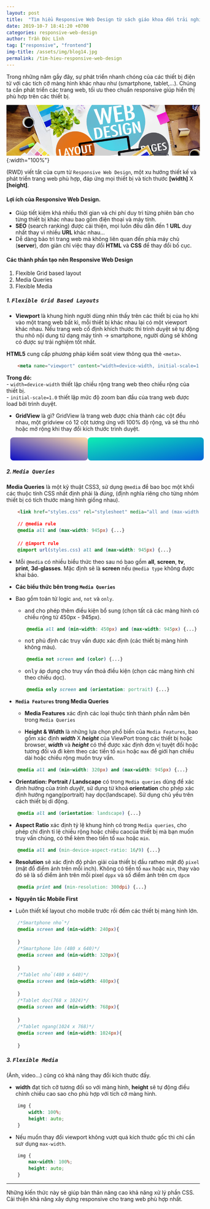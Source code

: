 ```yaml
---
layout: post
title:  "Tìm hiểu Responsive Web Design từ sách giáo khoa đến trải nghiệm thực tế"
date: 2019-10-7 18:41:20 +0700
categories: responsive-web-design
author: Trần Đức Lĩnh
tag: ["responsive", "frontend"]
img-title: /assets/img/blog14.jpg
permalink: /tim-hieu-responsive-web-design
---
```


Trong những năm gầy đây, sự phát triển nhanh chóng của các thiết bị điện tử với các tích cỡ màng hình khác nhau như (smartphone, tablet,...). Chúng ta cần phát triển các trang web, tối ưu theo chuẩn responsive giúp hiển thị phù hợp trên các thiết bị.

![image-title-here](/assets/img/img-post/responsive-web/responsiveweb.jpg){:width="100%"}

(RWD) viết tắt của cụm từ `Responsive Web Design`, một xu hướng thiết kế và phát triển trang web phù hợp, đáp ứng mọi thiết bị và tích thước **[width]** X **[height]**.

#### Lợi ích của Responsive Web Design.
* Giúp tiết kiệm khá nhiều thời gian và chi phí duy trì từng phiên bản cho từng thiết bị khác nhau bao gồm điện thoại và máy tính.
* **SEO** (search ranking) được cải thiện, mọi luồn đều dẫn đến 1 **URL** duy nhất thay vì nhiều **URL** khác nhau...
* Dễ dàng bảo trì trang web mà không liên quan đến phía máy chủ (**server**), đơn giản chỉ việc thay đổi **HTML** và **CSS** để thay đổi bố cục.

#### Các thành phần tạo nên Responsive Web Design
1. Flexible Grid based layout
1. Media Queries
1. Flexible Media

##### 1. <kbd>Flexible Grid Based Layouts</kbd>
* **Viewport** là khung hình người dùng nhìn thấy trên các thiết bị của họ khi vào một trang web bất kì, mỗi thiết bị khác nhau lại có một viewport khác nhau. Nếu trang web cố định khích thước thì trình duyệt sẽ tự động thu nhỏ nội dung từ dạng máy tính -> smartphone, người dùng sẽ không có được sự trải nghiệm tốt nhất.

**HTML5** cung cấp phương pháp kiểm soát view thông qua thẻ `<meta>`.

```html
    <meta name="viewport" content="width=device-width, initial-scale=1.0">
```

**Trong đó:**<br/> 
    - `width=device-width` thiết lập chiều rộng trang web theo chiều rộng của thiết bị. <br/>
    - `initial-scale=1.0` thiết lập mức độ zoom ban đầu của trang web được load bởi trình duyệt.

* **GridView** là gì?
GridView là trang web được chia thành các cột đều nhau, một gridview có 12 cột tương ứng với 100% độ rộng, và sẽ thu nhỏ hoặc mở rộng khi thay đổi kích thước trình duyệt.

<div class="jxgbox jxgControll_embed">
    <div style="
        margin: 0 auto;
        display: block;
        width: 100%;
        height: 60px;
        position: relative;
        top: 45%;
        padding: 0 10px;
    ">
        <div style="
            width: 40%;
            float: left;
            height: 60px;
            background: linear-gradient(to right top, #0a0cc3, #ffddaa);
            border-radius: 8px;
        "></div>
        <div style="
            width: 60%;
            float: left;
            height: 60px;
            background: linear-gradient(to right bottom, #0ff0b3, #0363d9);
            border-radius: 8px;
        "></div>
    </div>
</div>

##### 2. <kbd>Media Queries</kbd>

**Media Queries** là một kỹ thuật CSS3, sử dụng `@media` để bao bọc một khối các thuộc tính CSS nhất định phải là *đúng*, (định nghĩa riêng cho từng nhóm thiết bị có tích thước màng hình giống nhau).
```html
    <link href="styles.css" rel="stylesheet" media="all and (max-width: 945px)">
```

```css
    // @media rule
    @media all and (max-width: 945px) {...}

    // @import rule
    @import url(styles.css) all and (max-width: 945px) {...}
```

- Mỗi `@media` có nhiều biểu thức theo sau nó bao gồm **all**, **screen**, **tv**, **print**, **3d-glasses**. Mặc định sẽ là **screen** nếu `@media type` không được khai báo.

* **Các biểu thức bên trong `Media Queries`**
- Bao gồm toán tử logic `and`, `not` và `only`.

    - <kbd>and</kbd> cho phép thêm điều kiện bổ sung (chọn tất cả các màng hình có chiều rộng từ 450px - 945px).

    ```css
        @media all and (min-width: 450px) and (max-width: 945px) {...}
    ```

    - <kbd>not</kbd> phủ định các truy vấn được xác định (các thiết bị màng hình không màu).

    ```css
        @media not screen and (color) {...}
    ```

    - <kbd>only</kbd> áp dụng cho truy vấn thoả điều kiện (chọn các màng hình chỉ theo chiều dọc).

    ```css
        @media only screen and (orientation: portrait) {...}
    ```

* **`Media Features` trong Media Queries**
    - **Media Features** xác định các loại thuộc tính thành phần nằm bên trong `Media Queries`

    - **Height & Width** là những lựa chọn phổ biến của `Media Features`, bao gồm xác định ***width*** X ***height*** của ViewPort trong các thiết bị hoặc browser, ***width*** và ***height*** có thể được xác định đơn vị tuyệt đối hoặc tương đối và đi kèm theo các tiền tố `min` hoặc `max` để giới hạn chiều dài hoặc chiều rộng muốn truy vấn.

```css
    @media all and (min-width: 320px) and (max-width: 945px) {...}
```

- **Orientation: Portrait / Landscape** có trong `Media queries` dùng để xác định hướng của *trình duyệt*, sử dụng từ khoá **orientation** cho phép xác định hướng ngang(portrait) hay dọc(landscape). Sử dụng chủ yếu trên cách thiết bị di động.

```css
    @media all and (orientation: landscape) {...}
```

- **Aspect Ratio** xác định tỷ lệ khung hình có trong `Media queries`, cho phép chỉ định tỉ lệ chiều rộng hoặc chiều caocủa thiết bị mà bạn muốn truy vấn chúng, có thể kèm theo tiền tố `max` hoặc `min`.

```css
    @media all and (min-device-aspect-ratio: 16/9) {...}
```

- **Resolution** sẽ xác định độ phân giải của thiết bị đầu ratheo mật độ `pixel` (mật đổ điểm ảnh trên mỗi inch). Không có tiền tố `max` hoặc `min`, thay vào đó sẽ là số điểm ảnh trên mỗi pixel `dppx` và số điểm ảnh trên cm `dpcm`

```css
    @media print and (min-resolution: 300dpi) {...}
```

* **Nguyên tắc Mobile First**
- Luôn thiết kế layout cho mobile trước rồi đếm các thiết bị màng hình lớn.

```css
    /*Smartphone nhỏ*/
    @media screen and (min-width: 240px){
        
    }
    /*Smartphone lớn (480 x 640)*/
    @media screen and (min-width: 320px){
        
    }
    /*Tablet nhỏ(480 x 640)*/
    @media screen and (min-width: 480px){
        
    }
    /*Tablet dọc(768 x 1024)*/
    @media screen and (min-width: 768px){
        
    }
    /*Tablet ngang(1024 x 768)*/
    @media screen and (min-width: 1024px){
    
    }
```

##### 3. <kbd>Flexible Media</kbd>
(Ảnh, video...) cũng có khả năng thay đổi kích thước đấy.<br/>

- **width** đạt tích cỡ tương đối so với màng hình, **height** sẽ tự động điều chỉnh chiều cao sao cho phù hợp với tích cỡ màng hình.

```css
    img {
        width: 100%;
        height: auto;
    }
```

- Nếu muốn thay đổi viewport không vượt quá kích thước gốc thì chỉ cần sưr dụng `max-width`.

```css
    img {
        max-width: 100%;
        height: auto;
    }
```

<hr/>

Những kiến thức này sẽ giúp bản thân nâng cao khả năng xử lý phần CSS. Cải thiện khả năng xây dựng responsive cho trang web phù hợp nhất.